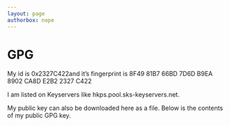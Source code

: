 ```yaml
---
layout: page
authorbox: nope
---
```


# GPG
My id is 0x2327C422and it’s fingerprint is 8F49 81B7 66BD 7D6D B9EA 8902 CA8D E2B2 2327 C422

I am listed on Keyservers like hkps.pool.sks-keyservers.net.

My public key can also be downloaded here as a file. Below is the contents of my public GPG key.